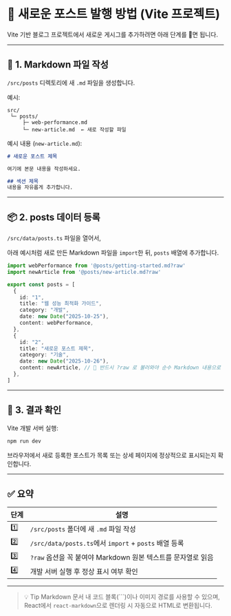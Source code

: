 # 📝 새로운 포스트 발행 방법 (Vite 프로젝트)

Vite 기반 블로그 프로젝트에서 새로운 게시그를 추가하려면 아래 단계를 면 됩니다.

---

## 📂 1. Markdown 파일 작성

`/src/posts` 디렉토리에 새 `.md` 파일을 생성합니다.

예시:

```
src/
 └─ posts/
     ├─ web-performance.md
     └─ new-article.md  ← 새로 작성할 파일
```

예시 내용 (`new-article.md`):

```markdown
# 새로운 포스트 제목

여기에 본문 내용을 작성하세요.

## 섹션 제목
내용을 자유롭게 추가합니다.
```

---

## 📦 2. posts 데이터 등록

`/src/data/posts.ts` 파일을 열어서,

아래 예시처럼 새로 만든 Markdown 파일을 `import`한 뒤, `posts` 배열에 추가합니다.

```ts
import webPerformance from '@posts/getting-started.md?raw'
import newArticle from '@posts/new-article.md?raw'

export const posts = [
  {
    id: "1",
    title: "웹 성능 최적화 가이드",
    category: "개발",
    date: new Date("2025-10-25"),
    content: webPerformance,
  },
  {
    id: "2",
    title: "새로운 포스트 제목",
    category: "기술",
    date: new Date("2025-10-26"),
    content: newArticle, // 🔹 반드시 ?raw 로 불러와야 순수 Markdown 내용으로 import됨
  },
]
```

---

## 🦩 3. 결과 확인

Vite 개발 서버 실행:

```bash
npm run dev
```

브라우저에서 새로 등록한 포스트가 목록 또는 상세 페이지에 정상적으로 표시되는지 확인합니다.

---

## ✅ 요약

| 단계  | 설명                                              |
| --- | ----------------------------------------------- |
| 1️⃣ | `/src/posts` 폴더에 새 `.md` 파일 작성                  |
| 2️⃣ | `/src/data/posts.ts`에서 `import` + `posts` 배열 등록 |
| 3️⃣ | `?raw` 옵션을 꼭 붙여야 Markdown 원본 텍스트를 문자열로 읽음       |
| 4️⃣ | 개발 서버 실행 후 정상 표시 여부 확인                          |

---

> 💡 Tip
> Markdown 문서 내 코드 블록(```)이나 이미지 경로를 사용할 수 있으며,
> React에서 `react-markdown`으로 렌더링 시 자동으로 HTML로 변환됩니다.

